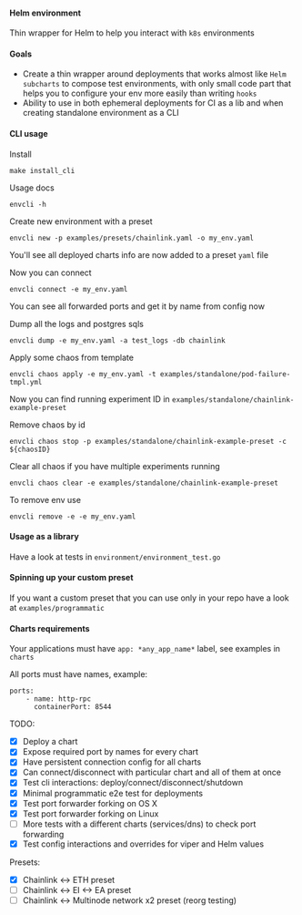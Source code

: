 #### Helm environment
Thin wrapper for Helm to help you interact with `k8s` environments

#### Goals
- Create a thin wrapper around deployments that works almost like `Helm subcharts` to compose test environments, with only small code part that helps you to configure your env more easily than writing `hooks`
- Ability to use in both ephemeral deployments for CI as a lib and when creating standalone environment as a CLI

#### CLI usage
Install
```
make install_cli
```
Usage docs
```
envcli -h
```

Create new environment with a preset
```
envcli new -p examples/presets/chainlink.yaml -o my_env.yaml
```
You'll see all deployed charts info are now added to a preset `yaml` file

Now you can connect
```
envcli connect -e my_env.yaml
```
You can see all forwarded ports and get it by name from config now

Dump all the logs and postgres sqls
```
envcli dump -e my_env.yaml -a test_logs -db chainlink
```
Apply some chaos from template
```
envcli chaos apply -e my_env.yaml -t examples/standalone/pod-failure-tmpl.yml
```
Now you can find running experiment ID in `examples/standalone/chainlink-example-preset`

Remove chaos by id
```
envcli chaos stop -p examples/standalone/chainlink-example-preset -c ${chaosID}
```
Clear all chaos if you have multiple experiments running
```
envcli chaos clear -e examples/standalone/chainlink-example-preset
```

To remove env use
```
envcli remove -e -e my_env.yaml
```

#### Usage as a library
Have a look at tests in `environment/environment_test.go`

#### Spinning up your custom preset
If you want a custom preset that you can use only in your repo have a look at `examples/programmatic`

#### Charts requirements
Your applications must have `app: *any_app_name*` label, see examples in `charts`

All ports must have names, example:
```
ports:
    - name: http-rpc
      containerPort: 8544
```

TODO:
- [x] Deploy a chart
- [x] Expose required port by names for every chart
- [x] Have persistent connection config for all charts
- [x] Can connect/disconnect with particular chart and all of them at once
- [x] Test cli interactions: deploy/connect/disconnect/shutdown
- [x] Minimal programmatic e2e test for deployments
- [x] Test port forwarder forking on OS X
- [x] Test port forwarder forking on Linux
- [ ] More tests with a different charts (services/dns) to check port forwarding
- [x] Test config interactions and overrides for viper and Helm values

Presets:
- [x] Chainlink <-> ETH preset
- [ ] Chainlink <-> EI <-> EA preset
- [ ] Chainlink <-> Multinode network x2 preset (reorg testing)